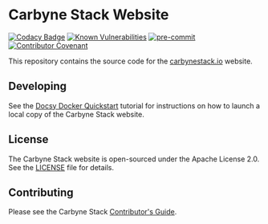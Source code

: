 # Carbyne Stack Website

[![Codacy Badge](https://app.codacy.com/project/badge/Grade/57bafe6065f44e29b74c1423c90561b3)](https://www.codacy.com?utm_source=github.com&utm_medium=referral&utm_content=carbynestack/carbynestack.io&utm_campaign=Badge_Grade)
[![Known Vulnerabilities](https://snyk.io/test/github/carbynestack/carbynestack.io/badge.svg)](https://snyk.io/test/github/carbynestack/carbynestack.io)
[![pre-commit](https://img.shields.io/badge/pre--commit-enabled-brightgreen?logo=pre-commit&logoColor=white)](https://github.com/pre-commit/pre-commit)
[![Contributor Covenant](https://img.shields.io/badge/Contributor%20Covenant-2.1-4baaaa.svg)](code_of_conduct.md)

This repository contains the source code for the
[carbynestack.io](https://carbynestack.io) website.

## Developing

See the
[Docsy Docker Quickstart](https://www.docsy.dev/docs/getting-started/quickstart-docker/)
tutorial for instructions on how to launch a local copy of the Carbyne Stack
website.

## License

The Carbyne Stack website is open-sourced under the Apache License 2.0. See the
[LICENSE](LICENSE) file for details.

## Contributing

Please see the Carbyne Stack
[Contributor's Guide](https://github.com/carbynestack/carbynestack/blob/master/CONTRIBUTING.md).
